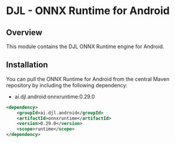# DJL - ONNX Runtime for Android

## Overview
This module contains the DJL ONNX Runtime engine for Android.

## Installation
You can pull the ONNX Runtime for Android from the central Maven repository by including the following dependency:

- ai.djl.android:onnxruntime:0.29.0

```xml
<dependency>
    <groupId>ai.djl.android</groupId>
    <artifactId>onnxruntime</artifactId>
    <version>0.29.0</version>
    <scope>runtime</scope>
</dependency>
```
